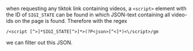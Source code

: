 when requesting any tiktok link containing videos, a `<script>` element with the ID of `SIGI_STATE` can be found in which JSON-text containing all video-ids on the page is found. Therefore with the regex

```reg
/<script [^>]*SIGI_STATE[^>]*>(?P<json>[^<]*)<\/script>/gm
```

we can filter out this JSON.

